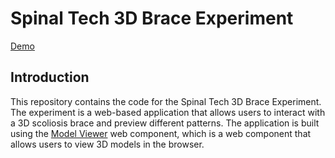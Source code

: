 # Spinal Tech 3D Brace Experiment

[Demo](https://dative.github.io/spinaltech-3d-demo/)

## Introduction

This repository contains the code for the Spinal Tech 3D Brace Experiment. The experiment is a web-based application that allows users to interact with a 3D scoliosis brace and preview different patterns. The application is built using the [Model Viewer](https://modelviewer.dev/) web component, which is a web component that allows users to view 3D models in the browser.
